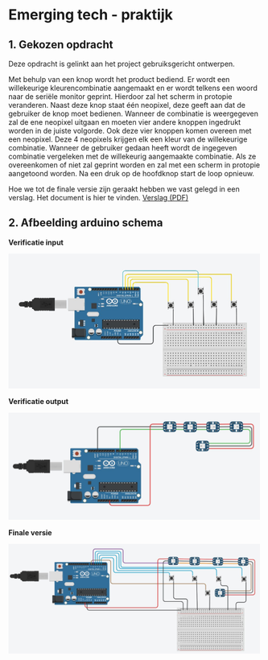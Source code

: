 # Emerging tech - praktijk
## 1. Gekozen opdracht

   Deze opdracht is gelinkt aan het project gebruiksgericht ontwerpen. 
   
   Met behulp van een knop wordt het product bediend. Er wordt een willekeurige kleurencombinatie aangemaakt en er wordt telkens een woord naar de seriële monitor geprint. Hierdoor zal het scherm in protopie veranderen. Naast deze knop staat één neopixel, deze geeft aan dat de gebruiker de knop moet bedienen. Wanneer de combinatie is weergegeven zal de ene neopixel uitgaan en moeten vier andere knoppen ingedrukt worden in de juiste volgorde. Ook deze vier knoppen komen overeen met een neopixel. Deze 4 neopixels krijgen elk een kleur van de willekeurige combinatie. Wanneer de gebruiker gedaan heeft wordt de ingegeven combinatie vergeleken met de willekeurig aangemaakte combinatie. Als ze overeenkomen of niet zal geprint worden en zal met een scherm in protopie aangetoond worden. Na een druk op de hoofdknop start de loop opnieuw.

Hoe we tot de finale versie zijn geraakt hebben we vast gelegd in een verslag. Het document is hier te vinden. <a href="Verslag opkomende technologieën.pdf" target="_blank">Verslag (PDF)</a>

## 2. Afbeelding arduino schema

__Verificatie input__

<img src="Afbeeldingen/ET_input_afbeelding.jpg" alt="schema_input" width="500">

__Verificatie output__

<img src="Afbeeldingen/ET_output_afbeelding.jpg" alt="schema_output" width="500">

__Finale versie__

<img src="Afbeeldingen/ET_finaal_afbeelding.jpg" alt="schema_finaal" width="500">
